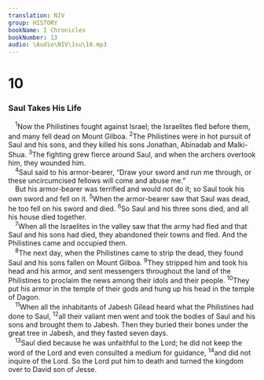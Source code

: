 ```yaml
---
translation: NIV
group: HISTORY
bookName: I Chronicles 
bookNumber: 13
audio: \Audio\NIV\1su\10.mp3
---
```


<div class="title"><h1>10</h1><h3>Saul Takes His Life </h3></div>
<span class="verse 1su_10_1"> <sup>1</sup>Now the Philistines fought against Israel; the Israelites fled before them, and many fell dead on Mount Gilboa. </span>
<span class="verse 1su_10_2"><sup>2</sup>The Philistines were in hot pursuit of Saul and his sons, and they killed his sons Jonathan, Abinadab and Malki-Shua. </span>
<span class="verse 1su_10_3"><sup>3</sup>The fighting grew fierce around Saul, and when the archers overtook him, they wounded him. <br/></span>
<span class="verse 1su_10_4"> <sup>4</sup>Saul said to his armor-bearer, “Draw your sword and run me through, or these uncircumcised fellows will come and abuse me.” <br/> But his armor-bearer was terrified and would not do it; so Saul took his own sword and fell on it. </span>
<span class="verse 1su_10_5"><sup>5</sup>When the armor-bearer saw that Saul was dead, he too fell on his sword and died. </span>
<span class="verse 1su_10_6"><sup>6</sup>So Saul and his three sons died, and all his house died together. <br/></span>
<span class="verse 1su_10_7"> <sup>7</sup>When all the Israelites in the valley saw that the army had fled and that Saul and his sons had died, they abandoned their towns and fled. And the Philistines came and occupied them. <br/></span>
<span class="verse 1su_10_8"> <sup>8</sup>The next day, when the Philistines came to strip the dead, they found Saul and his sons fallen on Mount Gilboa. </span>
<span class="verse 1su_10_9"><sup>9</sup>They stripped him and took his head and his armor, and sent messengers throughout the land of the Philistines to proclaim the news among their idols and their people. </span>
<span class="verse 1su_10_10"><sup>10</sup>They put his armor in the temple of their gods and hung up his head in the temple of Dagon. <br/></span>
<span class="verse 1su_10_11"> <sup>11</sup>When all the inhabitants of Jabesh Gilead heard what the Philistines had done to Saul, </span>
<span class="verse 1su_10_12"><sup>12</sup>all their valiant men went and took the bodies of Saul and his sons and brought them to Jabesh. Then they buried their bones under the great tree in Jabesh, and they fasted seven days. <br/></span>
<span class="verse 1su_10_13"> <sup>13</sup>Saul died because he was unfaithful to the Lord; he did not keep the word of the Lord and even consulted a medium for guidance, </span>
<span class="verse 1su_10_14"><sup>14</sup>and did not inquire of the Lord. So the Lord put him to death and turned the kingdom over to David son of Jesse. <br/></span>
